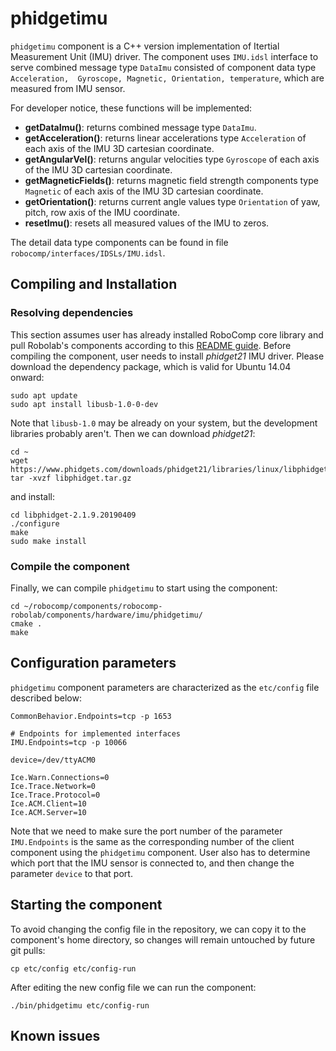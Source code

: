 
# phidgetimu

`phidgetimu` component is a C++ version implementation of Itertial Measurement Unit (IMU) driver. The component uses `IMU.idsl` interface to serve combined message type `DataImu` consisted of component data type `Acceleration,  Gyroscope, Magnetic, Orientation, temperature`, which are measured from IMU sensor.

For developer notice, these functions will be implemented:
- **getDataImu()**: returns combined message type `DataImu`.
- **getAcceleration()**: returns linear accelerations type `Acceleration` of each axis of the IMU 3D cartesian coordinate.
- **getAngularVel()**: returns angular velocities type `Gyroscope` of each axis of the IMU 3D cartesian coordinate.
- **getMagneticFields()**: returns magnetic field strength components type `Magnetic` of each axis of the IMU 3D cartesian coordinate.
- **getOrientation()**: returns current angle values type `Orientation` of yaw, pitch, row axis of the IMU coordinate.
- **resetImu()**: resets all measured values of the IMU to zeros.

The detail data type components can be found in file `robocomp/interfaces/IDSLs/IMU.idsl`.


## Compiling and Installation

### Resolving dependencies
This section assumes user has already installed RoboComp core library and pull Robolab's components according to this [README guide](https://github.com/robocomp/robocomp). Before compiling the component, user needs to install *phidget21* IMU driver. Please download the dependency package, which is valid for Ubuntu 14.04 onward:

```
sudo apt update
sudo apt install libusb-1.0-0-dev
```
Note that `libusb-1.0` may be already on your system, but the development libraries probably aren't. Then we can download *phidget21*:

```
cd ~
wget https://www.phidgets.com/downloads/phidget21/libraries/linux/libphidget.tar.gz
tar -xvzf libphidget.tar.gz
```

and install:

```
cd libphidget-2.1.9.20190409
./configure
make
sudo make install
```

### Compile the component

Finally, we can compile `phidgetimu` to start using the component:

```
cd ~/robocomp/components/robocomp-robolab/components/hardware/imu/phidgetimu/
cmake .
make
```

## Configuration parameters
`phidgetimu` component parameters are characterized as the `etc/config` file described below:

```
CommonBehavior.Endpoints=tcp -p 1653

# Endpoints for implemented interfaces
IMU.Endpoints=tcp -p 10066

device=/dev/ttyACM0

Ice.Warn.Connections=0
Ice.Trace.Network=0
Ice.Trace.Protocol=0
Ice.ACM.Client=10
Ice.ACM.Server=10
```

Note that we need to make sure the port number of the parameter `IMU.Endpoints` is the same as the corresponding number of the client component using the `phidgetimu` component. User also has to determine which port that the IMU sensor is connected to, and then change the parameter `device` to that port.

## Starting the component

To avoid changing the config file in the repository, we can copy it to the component's home directory, so changes will remain untouched by future git pulls:
```
cp etc/config etc/config-run
```

After editing the new config file we can run the component:
```
./bin/phidgetimu etc/config-run
```
## Known issues
